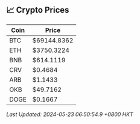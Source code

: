 ## 📈 Crypto Prices

| Coin | Price |
| ---- | ----- |
| BTC | $69144.8362 |
| ETH | $3750.3224 |
| BNB | $614.1119 |
| CRV | $0.4684 |
| ARB | $1.1433 |
| OKB | $49.7162 |
| DOGE | $0.1667 |

_Last Updated: 2024-05-23 06:50:54.9 +0800 HKT_